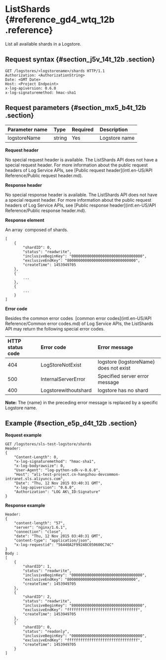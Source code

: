 # ListShards {#reference_gd4_wtq_12b .reference}

List all available shards in a Logstore.

## Request syntax {#section_j5v_14t_12b .section}

```
GET /logstores/<logstorename>/shards HTTP/1.1
Authorization: <AuthorizationString>
Date: <GMT Date>
Host: <Project Endpoint>
x-log-apiversion: 0.6.0
x-log-signaturemethod: hmac-sha1
```

## Request parameters {#section_mx5_b4t_12b .section}

|Parameter name |Type|Required |Description |
|:--------------|:---|:--------|:-----------|
|logstoreName |string|Yes|Logstore name|

**Request header**

No special request header is available. The ListShards API does not have a special request header. For more information about the public request headers of Log Service APIs, see [Public request header](intl.en-US/API Reference/Public request header.md).

**Response header**

No special response header is available. The ListShards API does not have a special request header. For more information about the public request headers of Log Service APIs, see [Public response header](intl.en-US/API Reference/Public response header.md).

**Response element**

An array  composed of shards.

```
[
    {
        "shardID": 0,
        "status": "readwrite",
        "inclusiveBeginKey": "00000000000000000000000000000000",
        "exclusiveEndKey": "8000000000000000000000000000000",
        "createTime": 1453949705
    },
    {
        ...
    },
    {
        ...
    }
]
```

**Error code**

Besides the common error codes  [common error codes](intl.en-US/API Reference/Common error codes.md) of Log Service APIs, the ListShards API may return the following special error codes.

|HTTP status code |Error code |Error message|
|:----------------|:----------|:------------|
|404|LogStoreNotExist |logstore \{logstoreName\} does not exist|
|500|InternalServerError |Specified server error message |
|400 |Logstorewithoutshard |logstore has no shard|

**Note:** The \{name\} in the preceding error message is replaced by a specific Logstore name.

## Example {#section_e5p_d4t_12b .section}

**Request example**

```
GET /logstores/sls-test-logstore/shards
Header:
{
    "Content-Length": 0, 
    "x-log-signaturemethod": "hmac-sha1", 
    "x-log-bodyrawsize": 0, 
    "User-Agent": "log-python-sdk-v-0.6.0", 
    "Host": "ali-test-project.cn-hangzhou-devcommon-intranet.sls.aliyuncs.com", 
    "Date": "Thu, 12 Nov 2015 03:40:31 GMT", 
    "x-log-apiversion": "0.6.0", 
    "Authorization": "LOG AK\_ID:Signature"
}
```

**Response example**

```
Header:
{
    "content-length": "57", 
    "server": "nginx/1.6.1", 
    "connection": "close", 
    "date": "Thu, 12 Nov 2015 03:40:31 GMT", 
    "content-type": "application/json", 
    "x-log-requestid": "56440A2F99248C050600C74C"
}
Body :
[
    {
        "shardID": 1,
        "status": "readwrite",
        "inclusiveBeginKey": "00000000000000000000000000000000",
        "exclusiveEndKey": "8000000000000000000000000000000",
        "createTime": 1453949705
    },
    {
        "shardID": 2,
        "status": "readwrite",
        "inclusiveBeginKey": "80000000000000000000000000000000",
        "exclusiveEndKey": "ffffffffffffffffffffffffffffffff",
        "createTime": 1453949705
    },
    {
        "shardID": 0,
        "status": "readonly",
        "inclusiveBeginKey": "00000000000000000000000000000000",
        "exclusiveEndKey": "ffffffffffffffffffffffffffffffff",
        "createTime": 1453949705
    }
]
```

